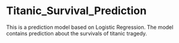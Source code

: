# Titanic_Survival_Prediction
This is a prediction model based on Logistic Regression. The model contains prediction about the survivals of titanic tragedy.
